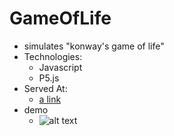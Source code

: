 # GameOfLife
* simulates "konway's game of life"
* Technologies:
  - Javascript
  - P5.js
* Served At:
  - [a link](https://maruf22-dev.github.io/GameOfLife/index.html)
* demo
  - ![alt text](https://firebasestorage.googleapis.com/v0/b/portfolio-projects-16bb0.appspot.com/o/GameOfLife.png?alt=media&token=d8ac6358-7aa5-4ac4-9064-856b003eae3e)
